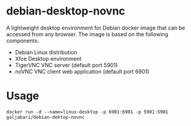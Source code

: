 # debian-desktop-novnc
A lightweight desktop environment for Debian docker image that can be accessed from any browser. The image is based on the following components: 
- Debian Linux distribution
- Xfce Desktop environment 
- TigerVNC VNC server (default port 5901)
- noVNC VNC client web application (default port 6901)
# Usage
```
docker run -d --name=linux-desktop -p 6901:6901 -p 5901:5901 galjabari/debian-dektop-novnc
```
